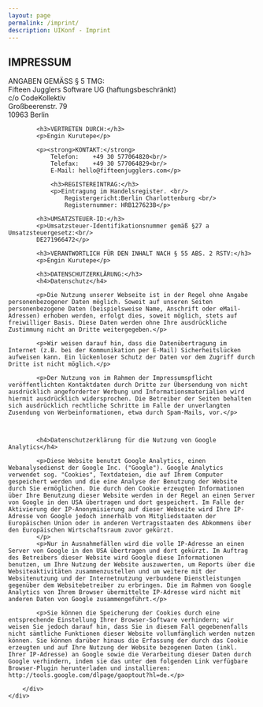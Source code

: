 ```yaml
---
layout: page
permalink: /imprint/
description: UIKonf - Imprint
---
```


<div class="backshape">
<div class="wrapper">
	<div class="uk-container">
		<h2>IMPRESSUM</h2>
		<p>ANGABEN GEMÄSS § 5 TMG:<br/>
			Fifteen Jugglers Software UG (haftungsbeschränkt)<br/>
			c/o CodeKollektiv<br/>
			Großbeerenstr. 79<br/>
			10963 Berlin</p>

			<h3>VERTRETEN DURCH:</h3>
			<p>Engin Kurutepe</p>

			<p><strong>KONTAKT:</strong>
				Telefon:	+49 30 577064820<br/>
				Telefax:	+49 30 577064829<br/>
				E-Mail:	hello@fifteenjugglers.com</p>

				<h3>REGISTEREINTRAG:</h3>
				<p>Eintragung im Handelsregister. <br/>
					Registergericht:Berlin Charlottenburg <br/>
					Registernummer: HRB127623B</p>

			<h3>UMSATZSTEUER-ID:</h3>
			<p>Umsatzsteuer-Identifikationsnummer gemäß §27 a Umsatzsteuergesetz:<br/>
			DE271966472</p>

			<h3>VERANTWORTLICH FÜR DEN INHALT NACH § 55 ABS. 2 RSTV:</h3>
			<p>Engin Kurutepe</p>

			<h3>DATENSCHUTZERKLÄRUNG:</h3>
			<h4>Datenschutz</h4>

			<p>Die Nutzung unserer Webseite ist in der Regel ohne Angabe personenbezogener Daten möglich. Soweit auf unseren Seiten personenbezogene Daten (beispielsweise Name, Anschrift oder eMail-Adressen) erhoben werden, erfolgt dies, soweit möglich, stets auf freiwilliger Basis. Diese Daten werden ohne Ihre ausdrückliche Zustimmung nicht an Dritte weitergegeben.</p>

			<p>Wir weisen darauf hin, dass die Datenübertragung im Internet (z.B. bei der Kommunikation per E-Mail) Sicherheitslücken aufweisen kann. Ein lückenloser Schutz der Daten vor dem Zugriff durch Dritte ist nicht möglich.</p>

			<p>Der Nutzung von im Rahmen der Impressumspflicht veröffentlichten Kontaktdaten durch Dritte zur Übersendung von nicht ausdrücklich angeforderter Werbung und Informationsmaterialien wird hiermit ausdrücklich widersprochen. Die Betreiber der Seiten behalten sich ausdrücklich rechtliche Schritte im Falle der unverlangten Zusendung von Werbeinformationen, etwa durch Spam-Mails, vor.</p>

 

			<h4>Datenschutzerklärung für die Nutzung von Google Analytics</h4>

			<p>Diese Website benutzt Google Analytics, einen Webanalysedienst der Google Inc. ("Google"). Google Analytics verwendet sog. "Cookies", Textdateien, die auf Ihrem Computer gespeichert werden und die eine Analyse der Benutzung der Website durch Sie ermöglichen. Die durch den Cookie erzeugten Informationen über Ihre Benutzung dieser Website werden in der Regel an einen Server von Google in den USA übertragen und dort gespeichert. Im Falle der Aktivierung der IP-Anonymisierung auf dieser Webseite wird Ihre IP-Adresse von Google jedoch innerhalb von Mitgliedstaaten der Europäischen Union oder in anderen Vertragsstaaten des Abkommens über den Europäischen Wirtschaftsraum zuvor gekürzt.
			</p>
			<p>Nur in Ausnahmefällen wird die volle IP-Adresse an einen Server von Google in den USA übertragen und dort gekürzt. Im Auftrag des Betreibers dieser Website wird Google diese Informationen benutzen, um Ihre Nutzung der Website auszuwerten, um Reports über die Websiteaktivitäten zusammenzustellen und um weitere mit der Websitenutzung und der Internetnutzung verbundene Dienstleistungen gegenüber dem Websitebetreiber zu erbringen. Die im Rahmen von Google Analytics von Ihrem Browser übermittelte IP-Adresse wird nicht mit anderen Daten von Google zusammengeführt.</p>

			<p>Sie können die Speicherung der Cookies durch eine entsprechende Einstellung Ihrer Browser-Software verhindern; wir weisen Sie jedoch darauf hin, dass Sie in diesem Fall gegebenenfalls nicht sämtliche Funktionen dieser Website vollumfänglich werden nutzen können. Sie können darüber hinaus die Erfassung der durch das Cookie erzeugten und auf Ihre Nutzung der Website bezogenen Daten (inkl. Ihrer IP-Adresse) an Google sowie die Verarbeitung dieser Daten durch Google verhindern, indem sie das unter dem folgenden Link verfügbare Browser-Plugin herunterladen und installieren: http://tools.google.com/dlpage/gaoptout?hl=de.</p>

		</div>
	</div>
</div>
